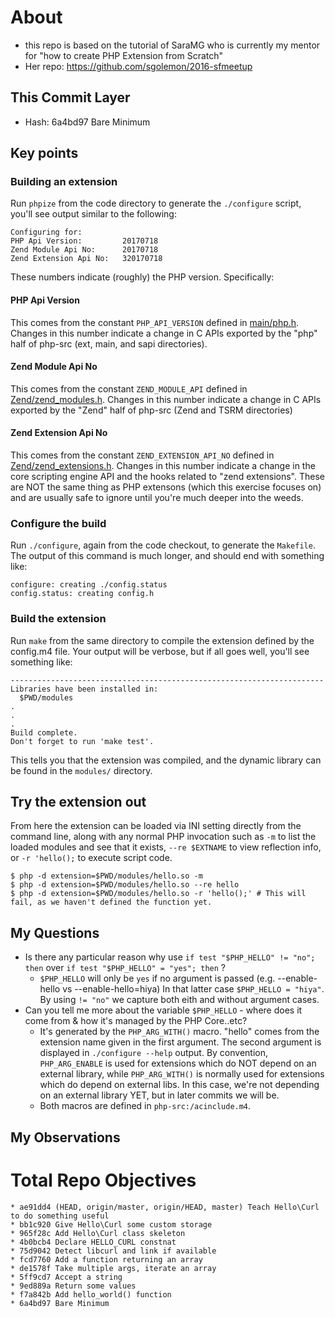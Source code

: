 # About

- this repo is based on the tutorial of SaraMG who is currently my mentor for "how to create PHP Extension from Scratch"
- Her repo: https://github.com/sgolemon/2016-sfmeetup

## This Commit Layer

- Hash: 6a4bd97 Bare Minimum

## Key points

### Building an extension

Run `phpize` from the code directory to generate the `./configure` script, you'll see output similar to the following:

```
Configuring for:
PHP Api Version:         20170718
Zend Module Api No:      20170718
Zend Extension Api No:   320170718
```

These numbers indicate (roughly) the PHP version.  Specifically:

#### PHP Api Version

This comes from the constant `PHP_API_VERSION` defined in [main/php.h](https://github.com/php/php-src/blob/df4edde870ef42fdd8397f9d67c6c9b5d9b74bac/main/php.h#L29). Changes in this number indicate a change in C APIs exported by the "php" half of php-src (ext, main, and sapi directories).

#### Zend Module Api No

This comes from the constant `ZEND_MODULE_API` defined in [Zend/zend\_modules.h](https://github.com/php/php-src/blob/df4edde870ef42fdd8397f9d67c6c9b5d9b74bac/Zend/zend_modules.h#L36). Changes in this number indicate a change in C APIs exported by the "Zend" half of php-src (Zend and TSRM directories)

#### Zend Extension Api No

This comes from the constant `ZEND_EXTENSION_API_NO` defined in [Zend/zend\_extensions.h](https://github.com/php/php-src/blob/df4edde870ef42fdd8397f9d67c6c9b5d9b74bac/Zend/zend_extensions.h#L49). Changes in this number indicate a change in the core scripting engine API and the hooks related to "zend extensions".  These are NOT the same thing as PHP extensons (which this exercise focuses on) and are usually safe to ignore until you're much deeper into the weeds.

### Configure the build

Run `./configure`, again from the code checkout, to generate the `Makefile`.  The output of this command is much longer, and should end with something like:

```
configure: creating ./config.status
config.status: creating config.h
```
### Build the extension

Run `make` from the same directory to compile the extension defined by the config.m4 file.  Your output will be verbose, but if all goes well, you'll see something like:

```
----------------------------------------------------------------------
Libraries have been installed in:
  $PWD/modules
.
.
.
Build complete.
Don't forget to run 'make test'.
```

This tells you that the extension was compiled, and the dynamic library can be found in the `modules/` directory.

## Try the extension out

From here the extension can be loaded via INI setting directly from the command line, along with any normal PHP invocation such as `-m` to list the loaded modules and see that it exists, `--re $EXTNAME` to view reflection info, or `-r 'hello();` to execute script code.

```
$ php -d extension=$PWD/modules/hello.so -m
$ php -d extension=$PWD/modules/hello.so --re hello
$ php -d extension=$PWD/modules/hello.so -r 'hello();' # This will fail, as we haven't defined the function yet.
```

## My Questions

- Is there any particular reason why use `if test "$PHP_HELLO" != "no"; then` over `if test "$PHP_HELLO" = "yes"; then` ?
  - `$PHP_HELLO` will only be `yes` if no argument is passed (e.g. --enable-hello vs --enable-hello=hiya)  In that latter case `$PHP_HELLO = "hiya"`.  By using `!= "no"` we capture both eith and without argument cases.
- Can you tell me more about the variable `$PHP_HELLO` - where does it come from & how it's managed by the PHP Core..etc?
  - It's generated by the `PHP_ARG_WITH()` macro. "hello" comes from the extension name given in the first argument.  The second argument is displayed in `./configure --help` output.  By convention, `PHP_ARG_ENABLE` is used for extensions which do NOT depend on an external library, while `PHP_ARG_WITH()` is normally used for extensions which do depend on external libs.  In this case, we're not depending on an external library YET, but in later commits we will be.
  - Both macros are defined in `php-src:/acinclude.m4`.

## My Observations



# Total Repo Objectives

```
* ae91dd4 (HEAD, origin/master, origin/HEAD, master) Teach Hello\Curl to do something useful
* bb1c920 Give Hello\Curl some custom storage
* 965f28c Add Hello\Curl class skeleton
* 4b0bcb4 Declare HELLO_CURL constnat
* 75d9042 Detect libcurl and link if available
* fcd7760 Add a function returning an array
* de1578f Take multiple args, iterate an array
* 5ff9cd7 Accept a string
* 9ed889a Return some values
* f7a842b Add hello_world() function
* 6a4bd97 Bare Minimum
```
